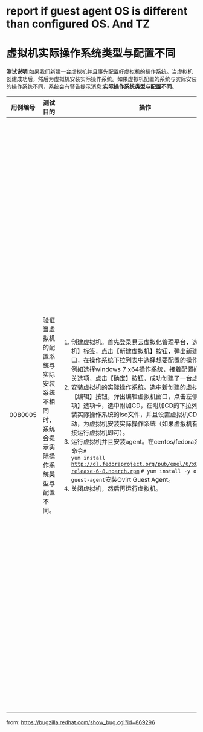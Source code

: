 # report if guest agent OS is different than configured OS. And TZ


# 虚拟机实际操作系统类型与配置不同

**测试说明**:如果我们新建一台虚拟机并且事先配置好虚拟机的操作系统。当虚拟机创建成功后，然后为虚拟机安装实际操作系统。如果虚拟机配置的系统与实际安装的操作系统不同，系统会有警告提示消息:**实际操作系统类型与配置不同**。

|用例编号|测试目的|操作|预期结果|实际结果|备注|
|--------|--------|----|--------|--------|----|
|0080005|验证当虚拟机的配置系统与实际安装系统不相同时，系统会提示实际操作系统类型与配置不同。|<ol><li>创建虚拟机。首先登录易云虚拟化管理平台，选择【虚拟机】标签，点击【新建虚拟机】按钮，弹出新建虚拟机窗口，在操作系统下拉列表中选择想要配置的操作系统类型，例如选择windows 7 x64操作系统，接着配置好其他的相关选项，点击【确定】按钮，成功创建了一台虚拟机。</li><li>安装虚拟机的实际操作系统。选中新创建的虚拟机，点击【编辑】按钮，弹出编辑虚拟机窗口，点击左侧的【引导选项】选项卡，选中附加CD，在附加CD的下拉列表中选择安装实际操作系统的iso文件，并且设置虚拟机CD-ROM启动，为虚拟机安装实际操作系统（如果虚拟机有使用模板直接运行虚拟机即可）。</li><li>运行虚拟机并且安装agent。在centos/fedora系统中执行命令<code># yum install http://dl.fedoraproject.org/pub/epel/6/x86_64/epel-release-6-8.noarch.rpm</code> <code># yum install -y ovirt-guest-agent</code>安装Ovirt Guest Agent。</li><li>关闭虚拟机，然后再运行虚拟机。|系统提示实际操作系统类型与配置不同。|<ol><li>在虚拟机列表中,虚拟机名称附近有一个感叹号状的警告提示符，将鼠标移至提示符上会出现一个提示框，提示框信息为：实际的操作系统类型与配置不同。</li><li>在虚拟机列表中选中刚刚新建的虚拟机，在下面的详情面板中，点击【客户端系统信息】会显示实际操作系统的详细信息。|在虚拟机列表中选择新建的虚拟机，点击【编辑】按钮，弹出编辑虚拟机窗口，在编辑虚拟机窗口中配置与实际操作系统相同的操作系统，在下次虚拟机重新运行时，警告提示符便会消失，实际操作系统类型与配置相同。|

  from: https://bugzilla.redhat.com/show_bug.cgi?id=869296

